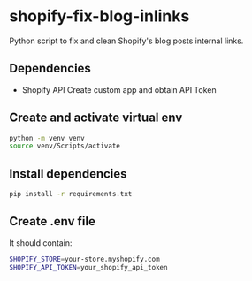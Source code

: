 # shopify-fix-blog-inlinks
Python script to fix and clean Shopify's blog posts internal links.


## Dependencies

- Shopify API
Create custom app and obtain API Token

## Create and activate virtual env

```bash
python -m venv venv
source venv/Scripts/activate
```

## Install dependencies
```bash
pip install -r requirements.txt
```

## Create .env file

It should contain:

```bash
SHOPIFY_STORE=your-store.myshopify.com
SHOPIFY_API_TOKEN=your_shopify_api_token
```
